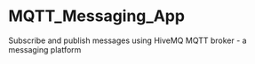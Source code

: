 # MQTT_Messaging_App

Subscribe and publish messages using HiveMQ MQTT broker - a messaging platform
